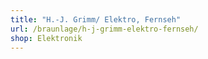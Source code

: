 ```yaml
---
title: "H.-J. Grimm/ Elektro, Fernseh"
url: /braunlage/h-j-grimm-elektro-fernseh/
shop: Elektronik
---
```

